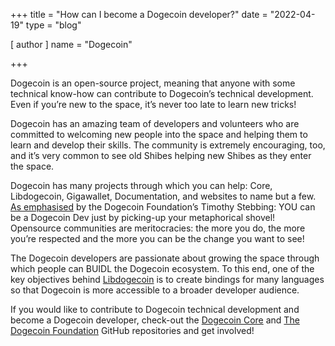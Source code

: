 +++
title = "How can I become a Dogecoin developer?"
date = "2022-04-19"
type = "blog"

[ author ]
  name = "Dogecoin"

+++

Dogecoin is an open-source project, meaning that anyone with some technical know-how can contribute to Dogecoin’s technical development. Even if you’re new to the space, it’s never too late to learn new tricks!  

Dogecoin has an amazing team of developers and volunteers who are committed to welcoming new people into the space and helping them to learn and develop their skills. The community is extremely encouraging, too, and it’s very common to see old Shibes helping new Shibes as they enter the space.  

Dogecoin has many projects through which you can help: Core, Libdogecoin, Gigawallet, Documentation, and websites to name but a few. [As emphasised](https://twitter.com/tjstebbing/status/1480001128880230401?s=20) by the Dogecoin Foundation’s Timothy Stebbing: YOU can be a Dogecoin Dev just by picking-up your metaphorical shovel! Opensource communities are meritocracies: the more you do, the more you’re respected and the more you can be the change you want to see! 

The Dogecoin developers are passionate about growing the space through which people can BUIDL the Dogecoin ecosystem. To this end, one of the key objectives behind [Libdogecoin](https://github.com/dogecoinfoundation/libdogecoin) is to create bindings for many languages so that Dogecoin is more accessible to a broader developer audience.

If you would like to contribute to Dogecoin technical development and become a Dogecoin developer, check-out the [Dogecoin Core](https://github.com/dogecoin/dogecoin) and [The Dogecoin Foundation](https://github.com/dogecoinfoundation) GitHub repositories and get involved!
